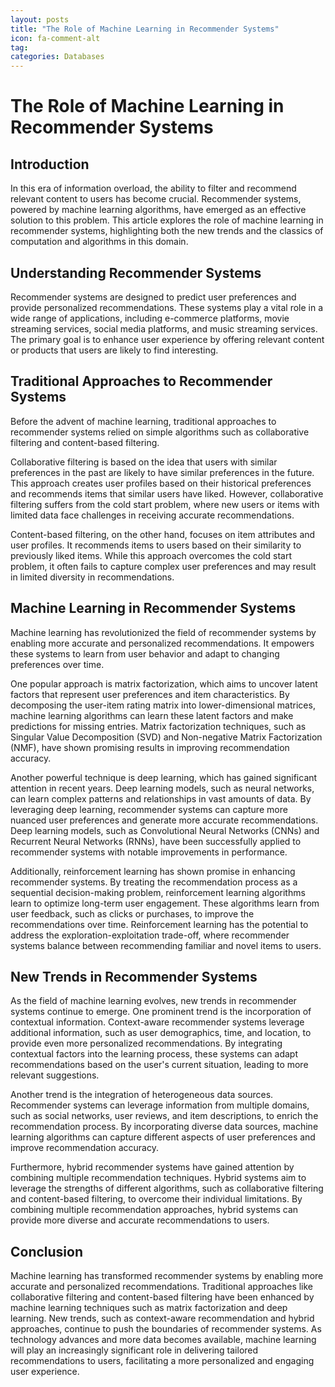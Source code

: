 ```yaml
---
layout: posts
title: "The Role of Machine Learning in Recommender Systems"
icon: fa-comment-alt
tag:      
categories: Databases
---
```



# The Role of Machine Learning in Recommender Systems

## Introduction
In this era of information overload, the ability to filter and recommend relevant content to users has become crucial. Recommender systems, powered by machine learning algorithms, have emerged as an effective solution to this problem. This article explores the role of machine learning in recommender systems, highlighting both the new trends and the classics of computation and algorithms in this domain.

## Understanding Recommender Systems
Recommender systems are designed to predict user preferences and provide personalized recommendations. These systems play a vital role in a wide range of applications, including e-commerce platforms, movie streaming services, social media platforms, and music streaming services. The primary goal is to enhance user experience by offering relevant content or products that users are likely to find interesting.

## Traditional Approaches to Recommender Systems
Before the advent of machine learning, traditional approaches to recommender systems relied on simple algorithms such as collaborative filtering and content-based filtering.

Collaborative filtering is based on the idea that users with similar preferences in the past are likely to have similar preferences in the future. This approach creates user profiles based on their historical preferences and recommends items that similar users have liked. However, collaborative filtering suffers from the cold start problem, where new users or items with limited data face challenges in receiving accurate recommendations.

Content-based filtering, on the other hand, focuses on item attributes and user profiles. It recommends items to users based on their similarity to previously liked items. While this approach overcomes the cold start problem, it often fails to capture complex user preferences and may result in limited diversity in recommendations.

## Machine Learning in Recommender Systems
Machine learning has revolutionized the field of recommender systems by enabling more accurate and personalized recommendations. It empowers these systems to learn from user behavior and adapt to changing preferences over time.

One popular approach is matrix factorization, which aims to uncover latent factors that represent user preferences and item characteristics. By decomposing the user-item rating matrix into lower-dimensional matrices, machine learning algorithms can learn these latent factors and make predictions for missing entries. Matrix factorization techniques, such as Singular Value Decomposition (SVD) and Non-negative Matrix Factorization (NMF), have shown promising results in improving recommendation accuracy.

Another powerful technique is deep learning, which has gained significant attention in recent years. Deep learning models, such as neural networks, can learn complex patterns and relationships in vast amounts of data. By leveraging deep learning, recommender systems can capture more nuanced user preferences and generate more accurate recommendations. Deep learning models, such as Convolutional Neural Networks (CNNs) and Recurrent Neural Networks (RNNs), have been successfully applied to recommender systems with notable improvements in performance.

Additionally, reinforcement learning has shown promise in enhancing recommender systems. By treating the recommendation process as a sequential decision-making problem, reinforcement learning algorithms learn to optimize long-term user engagement. These algorithms learn from user feedback, such as clicks or purchases, to improve the recommendations over time. Reinforcement learning has the potential to address the exploration-exploitation trade-off, where recommender systems balance between recommending familiar and novel items to users.

## New Trends in Recommender Systems
As the field of machine learning evolves, new trends in recommender systems continue to emerge. One prominent trend is the incorporation of contextual information. Context-aware recommender systems leverage additional information, such as user demographics, time, and location, to provide even more personalized recommendations. By integrating contextual factors into the learning process, these systems can adapt recommendations based on the user's current situation, leading to more relevant suggestions.

Another trend is the integration of heterogeneous data sources. Recommender systems can leverage information from multiple domains, such as social networks, user reviews, and item descriptions, to enrich the recommendation process. By incorporating diverse data sources, machine learning algorithms can capture different aspects of user preferences and improve recommendation accuracy.

Furthermore, hybrid recommender systems have gained attention by combining multiple recommendation techniques. Hybrid systems aim to leverage the strengths of different algorithms, such as collaborative filtering and content-based filtering, to overcome their individual limitations. By combining multiple recommendation approaches, hybrid systems can provide more diverse and accurate recommendations to users.

## Conclusion
Machine learning has transformed recommender systems by enabling more accurate and personalized recommendations. Traditional approaches like collaborative filtering and content-based filtering have been enhanced by machine learning techniques such as matrix factorization and deep learning. New trends, such as context-aware recommendation and hybrid approaches, continue to push the boundaries of recommender systems. As technology advances and more data becomes available, machine learning will play an increasingly significant role in delivering tailored recommendations to users, facilitating a more personalized and engaging user experience.
